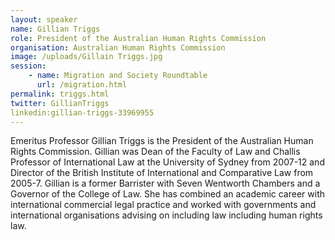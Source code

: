 ```yaml
---
layout: speaker
name: Gillian Triggs
role: President of the Australian Human Rights Commission
organisation: Australian Human Rights Commission
image: /uploads/Gillain Triggs.jpg
session:
    - name: Migration and Society Roundtable
      url: /migration.html
permalink: triggs.html
twitter: GillianTriggs
linkedin:gillian-triggs-33969955
---
```

Emeritus Professor Gillian Triggs is the President of the Australian Human Rights Commission. Gillian was Dean of the Faculty of Law and Challis Professor of International Law at the University of Sydney from 2007-12 and Director of the British Institute of International and Comparative Law from 2005-7. Gillian is a former Barrister with Seven Wentworth Chambers and a Governor of the College of Law. She has combined an academic career with international commercial legal practice and worked with governments and international organisations advising on including law including human rights law. 


